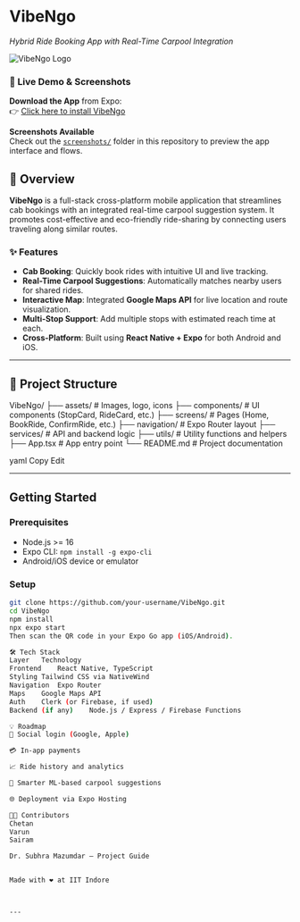 
# VibeNgo  
*Hybrid Ride Booking App with Real-Time Carpool Integration*

![VibeNgo Logo](./assets/images/favicon.png) <!-- Optional: Add your logo here -->

### 🔗 Live Demo & Screenshots

 **Download the App** from Expo:  
👉 [Click here to install VibeNgo](https://expo.dev/accounts/bommireddy3132/projects/VibeNgo/builds/845f9f19-e516-4b88-9a41-02722b97a2b4)

 **Screenshots Available**  
Check out the [`screenshots/`](./screenshots) folder in this repository to preview the app interface and flows.


## 📱 Overview

**VibeNgo** is a full-stack cross-platform mobile application that streamlines cab bookings with an integrated real-time carpool suggestion system. It promotes cost-effective and eco-friendly ride-sharing by connecting users traveling along similar routes.

### ✨ Features
-  **Cab Booking**: Quickly book rides with intuitive UI and live tracking.
-  **Real-Time Carpool Suggestions**: Automatically matches nearby users for shared rides.
-  **Interactive Map**: Integrated **Google Maps API** for live location and route visualization.
-  **Multi-Stop Support**: Add multiple stops with estimated reach time at each.
-  **Cross-Platform**: Built using **React Native + Expo** for both Android and iOS.

---

## 📂 Project Structure

VibeNgo/
├── assets/ # Images, logo, icons
├── components/ # UI components (StopCard, RideCard, etc.)
├── screens/ # Pages (Home, BookRide, ConfirmRide, etc.)
├── navigation/ # Expo Router layout
├── services/ # API and backend logic
├── utils/ # Utility functions and helpers
├── App.tsx # App entry point
└── README.md # Project documentation

yaml
Copy
Edit

---

##  Getting Started

### Prerequisites
- Node.js >= 16
- Expo CLI: `npm install -g expo-cli`
- Android/iOS device or emulator

### Setup

```bash
git clone https://github.com/your-username/VibeNgo.git
cd VibeNgo
npm install
npx expo start
Then scan the QR code in your Expo Go app (iOS/Android).

🛠️ Tech Stack
Layer	Technology
Frontend	React Native, TypeScript
Styling	Tailwind CSS via NativeWind
Navigation	Expo Router
Maps	Google Maps API
Auth	Clerk (or Firebase, if used)
Backend (if any)	Node.js / Express / Firebase Functions

💡 Roadmap
🔐 Social login (Google, Apple)

💳 In-app payments

📈 Ride history and analytics

🧠 Smarter ML-based carpool suggestions

🌐 Deployment via Expo Hosting

👨‍💻 Contributors
Chetan
Varun
Sairam

Dr. Subhra Mazumdar – Project Guide


Made with ❤️ at IIT Indore



---

